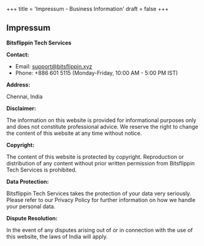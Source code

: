 +++
title = 'Impressum - Business Information'
draft = false
+++

## Impressum

**Bitsflippin Tech Services**

**Contact:**

* Email: support@bitsflippin.xyz
* Phone: +886 601 5115 (Monday-Friday, 10:00 AM - 5:00 PM IST)

**Address:**

Chennai, India

**Disclaimer:**

The information on this website is provided for informational purposes only and does not constitute professional advice. We reserve the right to change the content of this website at any time without notice.

**Copyright:**

The content of this website is protected by copyright. Reproduction or distribution of any content without prior written permission from Bitsflippin Tech Services is prohibited.

**Data Protection:**

Bitsflippin Tech Services takes the protection of your data very seriously. Please refer to our Privacy Policy for further information on how we handle your personal data.

**Dispute Resolution:**

In the event of any disputes arising out of or in connection with the use of this website, the laws of India will apply.


